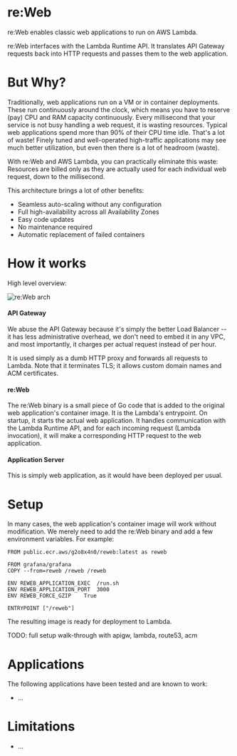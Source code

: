 # re:Web
re:Web enables classic web applications to run on AWS Lambda.

re:Web interfaces with the Lambda Runtime API. It translates API Gateway requests back into HTTP requests and passes them to the web application.

# But Why?
Traditionally, web applications run on a VM or in container deployments. These run continuously around the clock, which means
you have to reserve (pay) CPU and RAM capacity continuously. Every millisecond that your service is not busy handling a web request, it is wasting resources.
Typical web applications spend more than 90% of their CPU time idle. That's a lot of waste!
Finely tuned and well-operated high-traffic applications may see much better utilization, but even then there is a lot of headroom (waste).

With re:Web and AWS Lambda, you can practically eliminate this waste: Resources are billed only as they are actually used for each individual web
request, down to the millisecond.

This architecture brings a lot of other benefits:
- Seamless auto-scaling without any configuration
- Full high-availability across all Availability Zones
- Easy code updates
- No maintenance required
- Automatic replacement of failed containers

# How it works

High level overview:

![re:Web arch](https://github.com/apparentorder/reweb/blob/main/doc/reweb-arch.png)

#### API Gateway

We abuse the API Gateway because it's simply the better Load Balancer -- it has less administrative overhead, we don't need to embed it in any
VPC, and most importantly, it charges per actual request instead of per hour.

It is used simply as a dumb HTTP proxy and forwards all requests to Lambda. Note that it terminates TLS; it allows custom domain names and ACM certificates.

#### re:Web

The re:Web binary is a small piece of Go code that is added to the original web application's container image.
It is the Lambda's entrypoint. On startup, it starts the actual web application. It handles communication with the Lambda Runtime API, and for each
incoming request (Lambda invocation), it will make a corresponding HTTP request to the web application.

#### Application Server

This is simply web application, as it would have been deployed per usual.

# Setup

In many cases, the web application's container image will work without modification. We merely need to add the re:Web binary
and add a few environment variables. For example:

```
FROM public.ecr.aws/g2o8x4n0/reweb:latest as reweb

FROM grafana/grafana
COPY --from=reweb /reweb /reweb

ENV REWEB_APPLICATION_EXEC	/run.sh
ENV REWEB_APPLICATION_PORT	3000
ENV REWEB_FORCE_GZIP	True

ENTRYPOINT ["/reweb"]
```

The resulting image is ready for deployment to Lambda.

TODO: full setup walk-through with apigw, lambda, route53, acm

# Applications

The following applications have been tested and are known to work:
- ...

# Limitations
- ...
